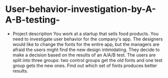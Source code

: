 # User-behavior-investigation-by-A-A-B-testing-
- Project description
You work at a startup that sells food products. You need to investigate user behavior for the company's app. The designers would like to change the fonts for the entire app, but the managers are afraid the users might find the new design intimidating. They decide to make a decision based on the results of an A/A/B test. The users are split into three groups: two control groups get the old fonts and one test group gets the new ones. Find out which set of fonts produces better results.
